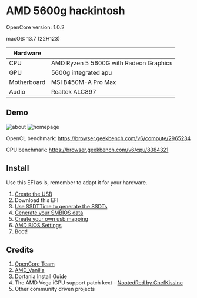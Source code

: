 # AMD 5600g hackintosh

OpenCore version: 1.0.2

macOS: 13.7 (22H123)

| Hardware |                                        |
| -------- | -------------------------------------- |
| CPU      | AMD Ryzen 5 5600G with Radeon Graphics |
| GPU      | 5600g integrated apu                   |
| Motherboard | MSI B450M-A Pro Max                 |
| Audio    | Realtek ALC897                         |

## Demo
![about](https://i.imgur.com/XLH1L01.png)
![homepage](https://i.imgur.com/cN3TgRe.jpeg)

OpenCL benchmark: https://browser.geekbench.com/v6/compute/2965234

CPU benchmark: https://browser.geekbench.com/v6/cpu/8384321

## Install
Use this EFI as is, remember to adapt it for your hardware.
1. [Create the USB](https://dortania.github.io/OpenCore-Install-Guide/installer-guide/#creating-the-usb)
2. Download this EFI
3. [Use SSDTTime to generate the SSDTs](https://chefkissinc.github.io/guides/hackintosh/gathering-files/acpi/)
4. [Generate your SMBIOS data](https://github.com/corpnewt/GenSMBIOS)
5. [Create your own usb mapping](https://github.com/USBToolBox/tool)
6. [AMD BIOS Settings](https://dortania.github.io/OpenCore-Install-Guide/AMD/zen.html#amd-bios-settings)
7. Boot!

## Credits
1. [OpenCore Team](https://github.com/acidanthera/)
2. [AMD_Vanilla](https://github.com/AMD-OSX/AMD_Vanilla)
3. [Dortania Install Guide](https://dortania.github.io/OpenCore-Install-Guide/AMD/zen.html)
4. The AMD Vega iGPU support patch kext - [NootedRed by ChefKissInc](https://github.com/ChefKissInc/NootedRed)
5. Other community driven projects
